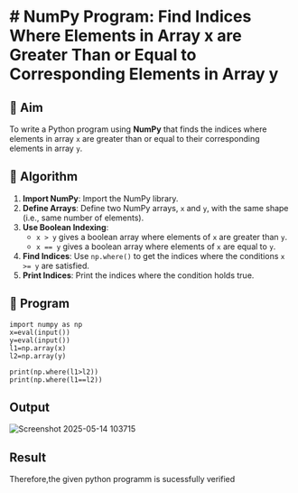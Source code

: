 # # NumPy Program: Find Indices Where Elements in Array x are Greater Than or Equal to Corresponding Elements in Array y

## 🎯 Aim
To write a Python program using **NumPy** that finds the indices where elements in array `x` are greater than or equal to their corresponding elements in array `y`.

## 🧠 Algorithm
1. **Import NumPy**: Import the NumPy library.
2. **Define Arrays**: Define two NumPy arrays, `x` and `y`, with the same shape (i.e., same number of elements).
3. **Use Boolean Indexing**: 
   - `x > y` gives a boolean array where elements of `x` are greater than `y`.
   - `x == y` gives a boolean array where elements of `x` are equal to `y`.
4. **Find Indices**: Use `np.where()` to get the indices where the conditions `x >= y` are satisfied.
5. **Print Indices**: Print the indices where the condition holds true.

## 🧾 Program
```
import numpy as np
x=eval(input())
y=eval(input())
l1=np.array(x)
l2=np.array(y)

print(np.where(l1>l2))
print(np.where(l1==l2))

```

## Output
![Screenshot 2025-05-14 103715](https://github.com/user-attachments/assets/5c3d0052-7ccf-43db-be48-310189b22b49)

## Result
Therefore,the given python programm is sucessfully verified

